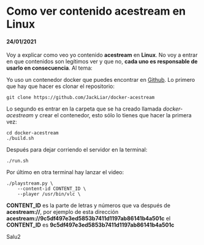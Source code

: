 # Como ver contenido **acestream** en **Linux**
#### 24/01/2021

Voy a explicar como veo yo contenido **acestream** en **Linux**. No voy a entrar en que contenidos son legítimos ver y que no, **cada uno es responsable de usarlo en consecuencia**. Al tema:

Yo uso un contenedor docker que puedes encontrar en [Github](https://github.com/JackLiar/docker-acestream). Lo primero que hay que hacer es clonar el repositorio:

    git clone https://github.com/JackLiar/docker-acestream

Lo segundo es entrar en la carpeta que se ha creado llamada *docker-acestream* y crear el contenedor, esto sólo lo tienes que hacer la primera vez:

    cd docker-acestream
    ./build.sh

Después para dejar corriendo el servidor en la terminal:

    ./run.sh

Por último en otra terminal hay lanzar el video:

    ./playstream.py \
	    --content-id CONTENT_ID \
	    --player /usr/bin/vlc \

**CONTENT_ID** es la parte de letras y números que va después de **acestream://**, por ejemplo de esta dirección **acestream://9c5df497e3ed5853b7411d1197ab86141b4a501c** el **CONTENT_ID** es **9c5df497e3ed5853b7411d1197ab86141b4a501c**


Salu2
